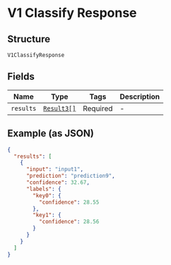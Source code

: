 
# V1 Classify Response

## Structure

`V1ClassifyResponse`

## Fields

| Name | Type | Tags | Description |
|  --- | --- | --- | --- |
| `results` | [`Result3[]`](../../doc/models/result-3.md) | Required | - |

## Example (as JSON)

```json
{
  "results": [
    {
      "input": "input1",
      "prediction": "prediction9",
      "confidence": 32.67,
      "labels": {
        "key0": {
          "confidence": 28.55
        },
        "key1": {
          "confidence": 28.56
        }
      }
    }
  ]
}
```

